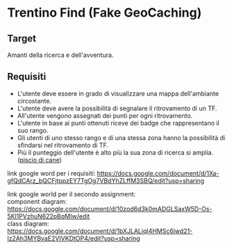 # Trentino Find (Fake GeoCaching)
## Target
Amanti della ricerca e dell'avventura.

## Requisiti
- L'utente deve essere in grado di visualizzare una mappa dell'ambiante circostante. 
- L'utente deve avere la possibilità di segnalare il ritrovamento di un TF.
- All'utente vengono assegnati dei punti per ogni ritrovamento.
- L'utente in base ai punti ottenuti riceve dei badge che rappresentano il suo rango.
- Gli utenti di uno stesso rango e di una stessa zona hanno la possibilità di sfindarsi nel ritrovamento di TF. 
- Più il punteggio dell'utente è alto più la sua zona di ricerca si amplia. ([piscio di cane](https://canestrinilex.com/assets/Uploads/blog-pics/7966cdddbb/Cane-che-fa-pipi-su-muro-1.jpg))

link google word per i requisiti: https://docs.google.com/document/d/1Xa-gfQdCArz_bQCFjtppzEY7TgOg7VBdYhZLffM3SBQ/edit?usp=sharing

link google world per il secondo assignment: <br>
component diagram: https://docs.google.com/document/d/10zod6d3k0mADGLSaxW5D-Os-5Kl1PVzhuN622pBqMIw/edit <br>
class diagram: https://docs.google.com/document/d/1bXJLALiqI4HMSc6jwd21-lz2Ah3MYBvaE2VIVKDtOP4/edit?usp=sharing <br>

